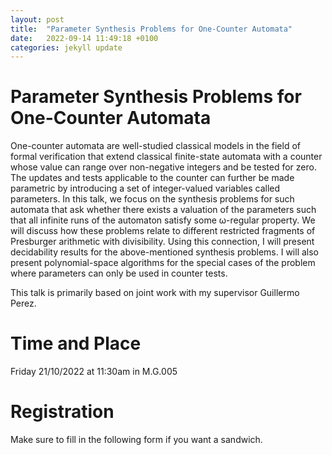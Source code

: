 ```yaml
---
layout: post
title:  "Parameter Synthesis Problems for One-Counter Automata"
date:   2022-09-14 11:49:18 +0100
categories: jekyll update
---
```


# Parameter Synthesis Problems for One-Counter Automata

One-counter automata are well-studied classical models in the field of formal verification that extend classical finite-state automata with a counter whose value can range over non-negative integers and be tested for zero. The updates and tests applicable to the counter can further be made parametric by introducing a set of integer-valued variables called parameters. In this talk, we focus on the synthesis problems for such automata that ask whether there exists a valuation of the parameters such that all infinite runs of the automaton satisfy some ω-regular property. We will discuss how these problems relate to different restricted fragments of Presburger arithmetic with divisibility. Using this connection, I will present decidability results for the above-mentioned synthesis problems. I will also present polynomial-space algorithms for the special cases of the problem where parameters can only be used in counter tests.

This talk is primarily based on joint work with my supervisor Guillermo Perez.

# Time and Place
Friday 21/10/2022 at 11:30am in M.G.005

# Registration
Make sure to fill in the following form if you want a sandwich.

